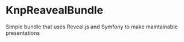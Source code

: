 KnpReavealBundle
================

Simple bundle that uses Reveal.js and Symfony to make maintainable presentations
